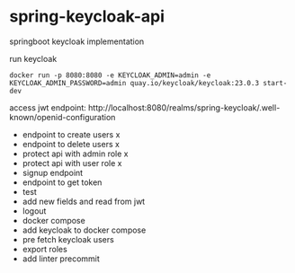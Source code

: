 # spring-keycloak-api
 springboot keycloak implementation


run keycloak

`docker run -p 8080:8080 -e KEYCLOAK_ADMIN=admin -e KEYCLOAK_ADMIN_PASSWORD=admin quay.io/keycloak/keycloak:23.0.3 start-dev`


access jwt endpoint:
http://localhost:8080/realms/spring-keycloak/.well-known/openid-configuration

* endpoint to create users x
* endpoint to delete users x
* protect api with admin role x
* protect api with user role x
* signup endpoint
* endpoint to get token
* test
* add new fields and read from jwt
* logout
* docker compose
* add keycloak to docker compose
* pre fetch keycloak users
* export roles
* add linter precommit
